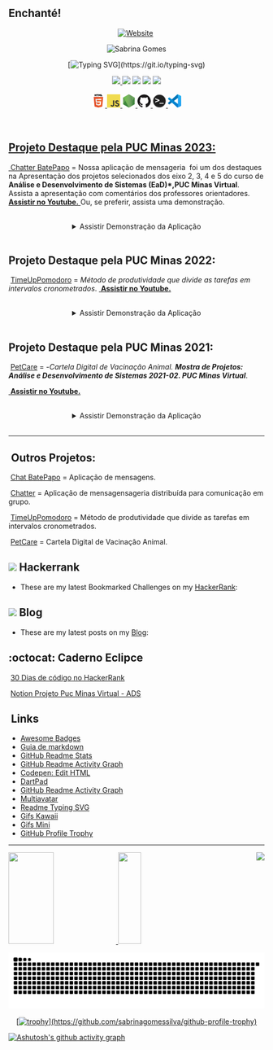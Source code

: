 

## Enchanté! <img src="http://i11.photobucket.com/albums/a168/evelynregly/minigifs/oix.gif" alt="">
<div align="center" dir="auto"> 

[![Website](https://img.shields.io/website?label=SabrinaGomes&style=for-the-badge&url=https://cadernoeclipse.blogspot.com/)](https://cadernoeclipse.blogspot.com/) <img src="http://i11.photobucket.com/albums/a168/evelynregly/minigifs/mini_brasil.gif" alt="">

![Sabrina Gomes](https://1.bp.blogspot.com/-sQ-rAx9u-lA/YU-KC19p4LI/AAAAAAAC3xc/lEJeNl_1PE46siiPrHY1FjVH-G8NpHfNACLcBGAsYHQ/s16000/8df5ef4158d0ed62f8c5ecfde97607fdb0772973da39a3ee5e6b4b0d3255bfef95601890afd80709da39a3ee5e6b4b0d3255bfef95601890afd8070905407cd197971527bb81b74663037342%2B%25281%2529.png)

[![Typing SVG](https://readme-typing-svg.demolab.com?font=Fira+Code&pause=1000&color=9A56F7&center=true&vCenter=true&width=435&lines=Oi%2C+eu+sou+a+Sah!;Moro+no+Brasil+e++atualmente;sou+estudante+de+ADS+-+PUC+Minas.;Estou+aprendendo+a+desenvolver+;em+Java%2C+Javascript+e++;criar+aplica%C3%A7%C3%B5es+com+React+Native.;Eu+t%C3%B4+no+grau%2C+mamis!)](https://git.io/typing-svg)

 </div>


<div align="center" dir="auto"> 
<a href="https://www.instagram.com/sabrinaliddell/" rel="nofollow"><img src="https://camo.githubusercontent.com/acaa286597b43c96dc02b69b90de15a65c52063e31835b763a061cc815f64bac/68747470733a2f2f696d672e736869656c64732e696f2f62616467652f2d496e7374616772616d2d2532334534343035463f7374796c653d666f722d7468652d6261646765266c6f676f3d696e7374616772616d266c6f676f436f6c6f723d7768697465" data-canonical-src="https://img.shields.io/badge/-Instagram-%23E4405F?style=for-the-badge&amp;logo=instagram&amp;logoColor=white" style="max-width: 100%;">
</a><a href="https://www.youtube.com/channel/UC8GwYOGuQf9ne9HjnBq6S-A" rel="nofollow"><img src="https://camo.githubusercontent.com/d79c5549652f9c7690992eb49571d216a70a480681561cbd93bfbfc77c491e54/68747470733a2f2f696d672e736869656c64732e696f2f62616467652f596f75547562652d4646303030303f7374796c653d666f722d7468652d6261646765266c6f676f3d796f7574756265266c6f676f436f6c6f723d7768697465" data-canonical-src="https://img.shields.io/badge/YouTube-FF0000?style=for-the-badge&amp;logo=youtube&amp;logoColor=white" style="max-width: 100%;"></a>
<a href="mailto:gomes.sabrinadasilva@gmail.com"> <img src="https://camo.githubusercontent.com/927d6b3961fa048ff7303daf291cb5869dfa25018997cf8c1373c2f6a85b1458/68747470733a2f2f696d672e736869656c64732e696f2f62616467652f2d476d61696c2d2532333333333f7374796c653d666f722d7468652d6261646765266c6f676f3d676d61696c266c6f676f436f6c6f723d7768697465" data-canonical-src="https://img.shields.io/badge/-Gmail-%23333?style=for-the-badge&amp;logo=gmail&amp;logoColor=white" style="max-width: 100%;"></a>
<a href="https://www.linkedin.com/in/sabrina-gomes-programacao/" rel="nofollow"><img src="https://camo.githubusercontent.com/c00f87aeebbec37f3ee0857cc4c20b21fefde8a96caf4744383ebfe44a47fe3f/68747470733a2f2f696d672e736869656c64732e696f2f62616467652f2d4c696e6b6564496e2d2532333030373742353f7374796c653d666f722d7468652d6261646765266c6f676f3d6c696e6b6564696e266c6f676f436f6c6f723d7768697465" data-canonical-src="https://img.shields.io/badge/-LinkedIn-%230077B5?style=for-the-badge&amp;logo=linkedin&amp;logoColor=white" style="max-width: 100%;"></a> 
 <a href="https://www.linkedin.com/in/sabrina-gomes-programacao/" rel="nofollow"><img src="https://camo.githubusercontent.com/d9d4db0a25f6d41d6ef282c6adc2f9bd5b31201ef00ba580f5a945da4063a937/68747470733a2f2f696d672e736869656c64732e696f2f62616467652f57686174734170702d3235443336363f7374796c653d666f722d7468652d6261646765266c6f676f3d7768617473617070266c6f676f436f6c6f723d7768697465" data-canonical-src="https://img.shields.io/badge/WhatsApp-25D366?style=for-the-badge&amp;logo=whatsapp&amp;logoColor=white" style="max-width: 100%;">
 </div>

<br />


<div align="center" dir="auto"> 
<img align="" alt="HTML5" width="26px" src="https://raw.githubusercontent.com/github/explore/80688e429a7d4ef2fca1e82350fe8e3517d3494d/topics/html/html.png" />
<img align="" alt="JavaScript" width="26px" src="https://raw.githubusercontent.com/github/explore/80688e429a7d4ef2fca1e82350fe8e3517d3494d/topics/javascript/javascript.png" />
<img align="" alt="Node.js" width="26px" src="https://raw.githubusercontent.com/github/explore/80688e429a7d4ef2fca1e82350fe8e3517d3494d/topics/nodejs/nodejs.png" />
<img align="" alt="GitHub" width="26px" src="https://raw.githubusercontent.com/github/explore/78df643247d429f6cc873026c0622819ad797942/topics/github/github.png" />
<img align="" alt="Terminal" width="26px" src="https://raw.githubusercontent.com/github/explore/80688e429a7d4ef2fca1e82350fe8e3517d3494d/topics/terminal/terminal.png" />
<img align="" alt="Visual Studio Code" width="26px" src="https://raw.githubusercontent.com/github/explore/80688e429a7d4ef2fca1e82350fe8e3517d3494d/topics/visual-studio-code/visual-studio-code.png" />
</div>


<br />
<br />

## Projeto Destaque pela PUC Minas 2023:<img src="http://i11.photobucket.com/albums/a168/evelynregly/minigifs/mininews.gif" alt="">

  <img src="http://i11.photobucket.com/albums/a168/evelynregly/minigifs/setinhu.gif" alt=""> [Chatter BatePapo](https://www.youtube.com/watch?v=YbDP4y11n4c) = Nossa aplicação de mensageria <img src="http://i11.photobucket.com/albums/a168/evelynregly/minigifs/diga.gif" alt=""> foi um dos destaques na Apresentação dos projetos selecionados dos eixo 2, 3, 4 e 5 do curso de  **Análise e Desenvolvimento de Sistemas (EaD)*,PUC Minas Virtual**. Assista a apresentação com comentários dos professores orientadores. <img src="http://i11.photobucket.com/albums/a168/evelynregly/minigifs/mini026.gif" alt=""><a href="https://www.youtube.com/live/YbDP4y11n4c?feature=share&t=4454"> **Assistir no Youtube.** </a> Ou, se preferir, assista uma demonstração. 

   <div align="center" dir="auto"> 
<img src="http://i11.photobucket.com/albums/a168/evelynregly/minigifs/tv.gif" alt="">
 <details>

<summary>Assistir Demonstração da Aplicação</summary> 

[You can add text within a collapsed section. ](https://github.com/ICEI-PUC-Minas-PMV-ADS/Chatter/assets/78277341/a1d772f8-53d2-4bd2-8a59-da612fd22f5d
)

### <img src="http://i11.photobucket.com/albums/a168/evelynregly/minigifs/mini092.gif" alt=""> **Obrigada por assistir.** </a>



</details> <img src="http://i11.photobucket.com/albums/a168/evelynregly/minigifs/minisetas.gif" alt="">

 </div>

  

 ## Projeto Destaque pela PUC Minas 2022: 

  <img src="http://i11.photobucket.com/albums/a168/evelynregly/minigifs/setinhu.gif" alt=""> [TimeUpPomodoro](https://github.com/ICEI-PUC-Minas-PMV-ADS/TimeUpPomodoro) = *Método de produtividade que divide as tarefas em intervalos cronometrados*. <img src="http://i11.photobucket.com/albums/a168/evelynregly/minigifs/mini026.gif" alt=""><a href="https://www.youtube.com/live/NQJ6yK4BpGM?feature=share&t=5811"> **Assistir no Youtube.** </a>


  <div align="center" dir="auto"> 
<img src="http://i11.photobucket.com/albums/a168/evelynregly/minigifs/tv.gif" alt="">
 <details>

<summary>Assistir Demonstração da Aplicação</summary> 

[You can add text within a collapsed section. ](https://user-images.githubusercontent.com/78277341/204905785-3b1e57e1-3874-4101-9c43-36ab12f355c6.mp4)

### <img src="http://i11.photobucket.com/albums/a168/evelynregly/minigifs/mini092.gif" alt=""> **Obrigada por assistir.** </a>



</details> <img src="http://i11.photobucket.com/albums/a168/evelynregly/minigifs/minisetas.gif" alt="">

 </div>


## Projeto Destaque pela PUC Minas 2021: 

  <img src="http://i11.photobucket.com/albums/a168/evelynregly/minigifs/setinhu.gif" alt=""> [PetCare](https://github.com/ICEI-PUC-Minas-PMV-ADS/PetCare-) = -_Cartela Digital de Vacinação Animal. **Mostra de Projetos: Análise e Desenvolvimento de Sistemas 2021-02. PUC Minas Virtual**_. 

<img src="http://i11.photobucket.com/albums/a168/evelynregly/minigifs/mini026.gif" alt=""><a href="https://www.youtube.com/live/IYp9n09E6tc?feature=share&t=368"> **Assistir no Youtube.** </a> 

<div align="center" dir="auto"> 
<img src="http://i11.photobucket.com/albums/a168/evelynregly/minigifs/tv.gif" alt="">
 <details>

<summary>Assistir Demonstração da Aplicação</summary> 

[![Watch the video](https://user-images.githubusercontent.com/78277341/175836726-045c6cbd-f203-44d1-b005-c388a717c3d4.png)](https://youtu.be/IxhJQbVDUA4)

### <img src="http://i11.photobucket.com/albums/a168/evelynregly/minigifs/mini092.gif" alt=""> **Obrigada por assistir.** </a>



</details> <img src="http://i11.photobucket.com/albums/a168/evelynregly/minigifs/minisetas.gif" alt="">

 </div>

-----


## <img src="http://i11.photobucket.com/albums/a168/evelynregly/minigifs/pc2.gif" alt=""> Outros Projetos: 
  
   <img src="http://i11.photobucket.com/albums/a168/evelynregly/minigifs/setinhu.gif" alt=""> [Chat BatePapo](https://github.com/sabrinagomessilva/chatterBatePapo) = Aplicação de mensagens. 
    
  <img src="http://i11.photobucket.com/albums/a168/evelynregly/minigifs/setinhu.gif" alt=""> [Chatter](https://github.com/ICEI-PUC-Minas-PMV-ADS/Chatter) = Aplicação de mensagensageria distribuída para comunicação em grupo. 
  
  <img src="http://i11.photobucket.com/albums/a168/evelynregly/minigifs/setinhu.gif" alt=""> [TimeUpPomodoro](https://github.com/ICEI-PUC-Minas-PMV-ADS/TimeUpPomodoro) = Método de produtividade que divide as tarefas em intervalos cronometrados.
  
  <img src="http://i11.photobucket.com/albums/a168/evelynregly/minigifs/setinhu.gif" alt=""> [PetCare](https://github.com/ICEI-PUC-Minas-PMV-ADS/PetCare-) = Cartela Digital de Vacinação Animal. 


## <img src="http://media.tumblr.com/tumblr_ll7wi9Eeow1qi6qow.gif" style="color: #abaaaa; filter: none; font-family: Verdana; font-size: 12px; max-width: 500px; opacity: 0.82; text-align: justify; transition: all 1s ease 0s;">  Hackerrank

 - These are my latest Bookmarked Challenges on my [HackerRank](https://www.hackerrank.com/sabrinagomes3?hr_r=1):


## <img src="http://media.tumblr.com/tumblr_ll7wi9Eeow1qi6qow.gif" style="color: #abaaaa; filter: none; font-family: Verdana; font-size: 12px; max-width: 500px; opacity: 0.82; text-align: justify; transition: all 1s ease 0s;"> Blog 

- These are my latest posts on my [Blog][website]:

## :octocat: Caderno Eclipce

<img src="http://i11.photobucket.com/albums/a168/evelynregly/minigifs/2dedinho.gif" alt=""> [30 Dias de código no HackerRank](https://cadernoeclipse.blogspot.com/search/label/30%20Days%20of%20Code%20HackerRank)

<img src="http://i11.photobucket.com/albums/a168/evelynregly/minigifs/2dedinho.gif" alt=""> [Notion Projeto Puc Minas Virtual - ADS](https://docs.pipz.com/central-de-ajuda/learning-center/guia-basico-de-markdown#open)

## <img src="http://i11.photobucket.com/albums/a168/evelynregly/minigifs/minibrilho.gif" alt="">  Links
- [Awesome Badges](https://dev.to/envoy_/150-badges-for-github-pnk#contact)
- [Guia de markdown](https://docs.pipz.com/central-de-ajuda/learning-center/guia-basico-de-markdown#open)
- [GitHub Readme Stats](https://github.com/anuraghazra/github-readme-stats)
- [GitHub Readme Activity Graph](https://ashutosh00710.github.io/github-readme-activity-graph/)
- [Codepen: Edit HTML](https://codepen.io/pen/)
- [DartPad](https://dartpad.dev/?)
- [GitHub Readme Activity Graph](https://ashutosh00710.github.io/github-readme-activity-graph/)
- [Multiavatar](https:/https://github.com/DenverCoder1/readme-typing-svg/api.multiavatar.com/)
- [Readme Typing SVG ](https://github.com/DenverCoder1/readme-typing-svg)
- [Gifs Kawaii](https:/https://github.com/DenverCoder1/readme-typing-svg/api.multiavatar.com/)
- [Gifs Mini](http://doacoesdapink.no.comunidades.net/lindos-mini-gifs)
- [GitHub Profile Trophy](https://github.com/ryo-ma/github-profile-trophy#filter-by-titles)
---

[website]: https://cadernoeclipse.blogspot.com/
[linkedin]: https://www.linkedin.com/in/sabrina-gomes-programacao/
[Alura]: https://cursos.alura.com.br/user/sabrinagomessilva
[HackerRank]: https://www.hackerrank.com/challenges/bookmarks

 <div>
  <img height="180em" align="right" src="https://user-images.githubusercontent.com/5713670/87202985-820dcb80-c2b6-11ea-9f56-7ec461c497c3.gif" style="max-width: 100%; display: inline-block;" data-target="animated-image.originalImage">
  <a href="https://github.com/sabrinagomessilva">
  <img height="180em" width="42%" src="https://github-readme-stats.vercel.app/api?username=sabrinagomessilva&show_icons=true&theme=dracula&include_all_commits=true&count_private=true"/>
  <img height="180em" width="30%" src="https://github-readme-stats.vercel.app/api/top-langs/?username=sabrinagomessilva&layout=compact&langs_count=7&theme=dracula"/>
 

</div>
 
 
 ![Snake animation](https://github.com/sabrinagomessilva/sabrinagomessilva/blob/output/github-contribution-grid-snake.svg)

 <div align="center" dir="auto"> 

[![trophy](https://github-profile-trophy.vercel.app/?username=sabrinagomessilva&theme=onedark&column=3&margin-w=15&margin-h=15&no-bg=true&rank=-?)](https://github.com/sabrinagomessilva/github-profile-trophy)

 </div>

 [![Ashutosh's github activity graph](https://github-readme-activity-graph.vercel.app/graph?username=sabrinagomessilva&bg_color=100f0f&color=fd12ed&line=e60a4c&point=f2e9f1&area=true&hide_border=true)](https://github.com/ashutosh00710/github-readme-activity-graph)
 
 
 
</div>


<div align="center" dir="auto"> 

<img src="http://i11.photobucket.com/albums/a168/evelynregly/minigifs/a001.gif" alt=""> 

 </div>






